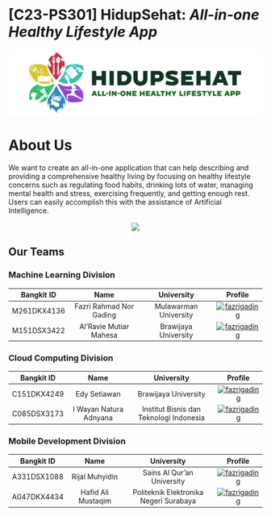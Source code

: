 # [C23-PS301] HidupSehat: _All-in-one Healthy Lifestyle App_
<p align="center"><img align="center" src="https://raw.githubusercontent.com/Hidup-Sehat/.github/main/profile/Horizontal%20Logo-whitebg.png" alt="HidupSehat Logo"/></p>

# About Us
We want to create an all-in-one application that can help describing and providing a comprehensive healthy living by focusing on healthy lifestyle concerns such as regulating food habits, drinking lots of water, managing mental health and stress, exercising frequently, and getting enough rest. Users can easily accomplish this with the assistance of Artificial Intelligence.

<p align="center"><img align="center" src="https://raw.githubusercontent.com/Hidup-Sehat/.github/main/profile/Scene%201.png" /></p>


## Our Teams
### Machine Learning Division
| Bangkit ID | Name | University | Profile |
|:----------:|:----:|:----------:|:-------:|
|M261DKX4136|Fazri Rahmad Nor Gading|Mulawarman University|<a href="https://www.linkedin.com/in/fazrigading" target="blank"><img align="center" src="https://raw.githubusercontent.com/gauravghongde/social-icons/9d939e1c5b7ea4a24ac39c3e4631970c0aa1b920/SVG/White/LinkedIN_white.svg" alt="fazrigading" height="30" width="30"/></a>|
|M151DSX3422|Al’Ravie Mutiar Mahesa|Brawijaya University|<a href="https://www.linkedin.com/in/al-ravie-mahesa-a45299216/" target="blank"><img align="center" src="https://raw.githubusercontent.com/gauravghongde/social-icons/9d939e1c5b7ea4a24ac39c3e4631970c0aa1b920/SVG/White/LinkedIN_white.svg" alt="fazrigading" height="30" width="30"/></a>|

### Cloud Computing Division
| Bangkit ID | Name | University | Profile |
|:----------:|:----:|:----------:|:-------:|
|C151DKX4249|Edy Setiawan|Brawijaya University|<a href="https://www.linkedin.com/in/e-edsen/" target="blank"><img align="center" src="https://raw.githubusercontent.com/gauravghongde/social-icons/9d939e1c5b7ea4a24ac39c3e4631970c0aa1b920/SVG/White/LinkedIN_white.svg" alt="fazrigading" height="30" width="30"/></a>|
|C085DSX3173|I Wayan Natura Adnyana|Institut Bisnis dan Teknologi Indonesia|<a href="https://www.linkedin.com/in/natura-adnyana/" target="blank"><img align="center" src="https://raw.githubusercontent.com/gauravghongde/social-icons/9d939e1c5b7ea4a24ac39c3e4631970c0aa1b920/SVG/White/LinkedIN_white.svg" alt="fazrigading" height="30" width="30"/></a>|

### Mobile Development Division
| Bangkit ID | Name | University | Profile |
|:----------:|:----:|:----------:|:-------:|
|A331DSX1088|Rijal Muhyidin|Sains Al Qur’an University|<a href="https://www.linkedin.com/in/rijalmyd/" target="blank"><img align="center" src="https://raw.githubusercontent.com/gauravghongde/social-icons/9d939e1c5b7ea4a24ac39c3e4631970c0aa1b920/SVG/White/LinkedIN_white.svg" alt="fazrigading" height="30" width="30"/></a>|
|A047DKX4434|Hafid Ali Mustaqim|Politeknik Elektronika Negeri Surabaya|<a href="https://www.linkedin.com/in/hafid-ali-mustaqim/" target="blank"><img align="center" src="https://raw.githubusercontent.com/gauravghongde/social-icons/9d939e1c5b7ea4a24ac39c3e4631970c0aa1b920/SVG/White/LinkedIN_white.svg" alt="fazrigading" height="30" width="30"/></a>|



<!--

**Here are some ideas to get you started:**

🙋‍♀️ A short introduction - what is your organization all about?
🌈 Contribution guidelines - how can the community get involved?
👩‍💻 Useful resources - where can the community find your docs? Is there anything else the community should know?
🍿 Fun facts - what does your team eat for breakfast?
🧙 Remember, you can do mighty things with the power of [Markdown](https://docs.github.com/github/writing-on-github/getting-started-with-writing-and-formatting-on-github/basic-writing-and-formatting-syntax)
-->
